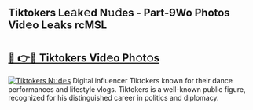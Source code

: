 ## Tiktokers Le𝚊k𝚎d N𝚞𝚍es - Part-9Wo Photos Vid𝚎o Le𝚊ks rcMSL

# <h2><a href="http://fbfz54c.evod.top/?m=Tiktokers">🔗 👉🔴 Tiktokers Vid𝚎o Ph𝚘t𝚘s</a></h2>

[![Tiktokers N𝚞d𝚎s](https://i.imgur.com/8V9OHl7.gif)](http://fbfz54c.evod.top/?m=Tiktokers)
Digital influencer Tiktokers known for their dance performances and lifestyle vlogs. Tiktokers is a well-known public figure, recognized for his distinguished career in politics and diplomacy. 
